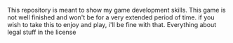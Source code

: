 This repository is meant to show my game development skills. This game is not well finished and won't be for a very extended period of time. if you wish to take this to enjoy and play, i'll be fine with that. Everything about legal stuff in the license
